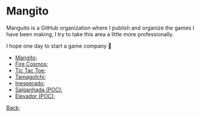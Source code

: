 # Mangito

Manguito is a GitHub organization where I publish and organize the games I have been making, I try to take this area a little more professionally.

I hope one day to start a game company 🥲

- [Mangito](https://mangito.github.io/);
- [Fire Cosmos](https://mangito.github.io/FireCosmos/);
- [Tic Tac Toe](https://mangito.github.io/TicTacToe/);
- [Tamagotchi](https://mangito.github.io/Tamagotchi/);
- [Inesperado](https://mangito.github.io/Inesperado/);
- [Salganhada (POC)](https://mangito.github.io/Salganhada/);
- [Elevador (POC)](https://mangito.github.io/Elevador/);

[Back](./Readme.md);
